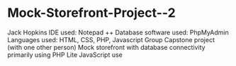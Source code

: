 # Mock-Storefront-Project--2
Jack Hopkins
IDE used: Notepad ++
Database software used: PhpMyAdmin
Languages used: HTML, CSS, PHP, Javascript
Group Capstone project (with one other person)
Mock storefront with database connectivity primarily using PHP
Lite JavaScript use
